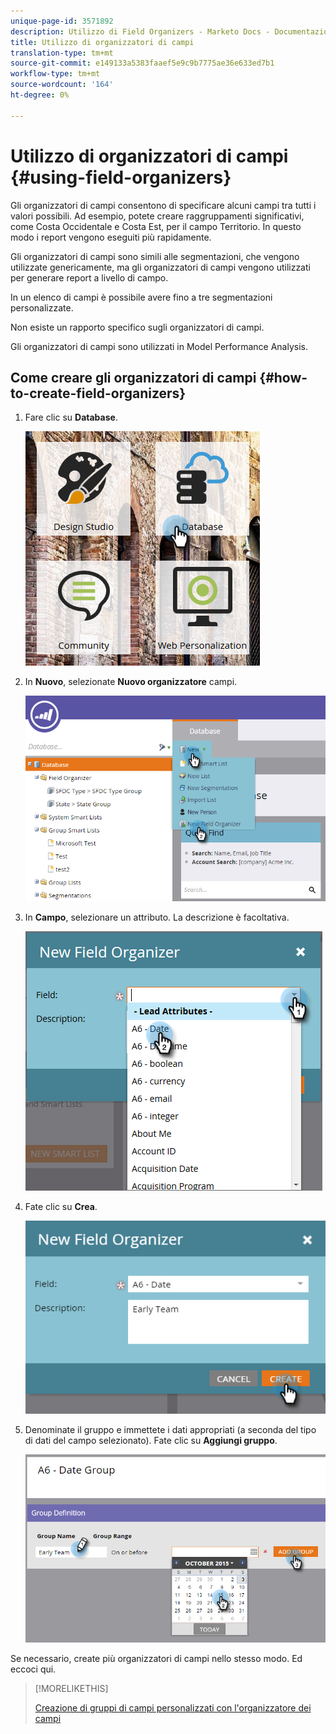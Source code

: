 ```yaml
---
unique-page-id: 3571892
description: Utilizzo di Field Organizers - Marketo Docs - Documentazione prodotto
title: Utilizzo di organizzatori di campi
translation-type: tm+mt
source-git-commit: e149133a5383faaef5e9c9b7775ae36e633ed7b1
workflow-type: tm+mt
source-wordcount: '164'
ht-degree: 0%

---
```



# Utilizzo di organizzatori di campi {#using-field-organizers}

Gli organizzatori di campi consentono di specificare alcuni campi tra tutti i valori possibili. Ad esempio, potete creare raggruppamenti significativi, come Costa Occidentale e Costa Est, per il campo Territorio. In questo modo i report vengono eseguiti più rapidamente.

Gli organizzatori di campi sono simili alle segmentazioni, che vengono utilizzate genericamente, ma gli organizzatori di campi vengono utilizzati per generare report a livello di campo.

In un elenco di campi è possibile avere fino a tre segmentazioni personalizzate.

Non esiste un rapporto specifico sugli organizzatori di campi.

Gli organizzatori di campi sono utilizzati in Model Performance Analysis.

## Come creare gli organizzatori di campi {#how-to-create-field-organizers}

1. Fare clic su **Database**.

   ![](assets/db.png)

1. In **Nuovo**, selezionate **Nuovo organizzatore** campi.

   ![](assets/two-1.png)

1. In **Campo**, selezionare un attributo. La descrizione è facoltativa.

   ![](assets/three-1.png)

1. Fate clic su **Crea**.

   ![](assets/image2015-9-3-16-3a36-3a31.png)

1. Denominate il gruppo e immettete i dati appropriati (a seconda del tipo di dati del campo selezionato). Fate clic su **Aggiungi gruppo**.

   ![](assets/image2015-9-3-16-3a40-3a45.png)

Se necessario, create più organizzatori di campi nello stesso modo. Ed eccoci qui.

>[!MORELIKETHIS]
>
>[Creazione di gruppi di campi personalizzati con l&#39;organizzatore dei campi](/help/marketo/product-docs/reporting/revenue-cycle-analytics/revenue-tools/field-organizers/create-custom-field-groups-using-the-field-organizer.md)
